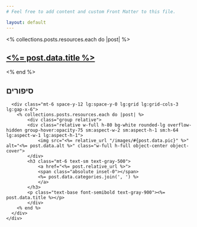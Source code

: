 ```yaml
---
# Feel free to add content and custom Front Matter to this file.

layout: default
---
```

<% collections.posts.resources.each do |post| %>
<article>
    <a href="<%= post.relative_url %>"><h2><%= post.data.title %></h2></a>
</article>
<% end %>

  <div class="max-w-7xl mx-auto px-4 sm:px-6 lg:px-8">
    <div class="max-w-2xl mx-auto py-16 sm:py-24 lg:py-32 lg:max-w-none">
      <h2 class="text-2xl font-extrabold text-gray-900">סיפורים</h2>

      <div class="mt-6 space-y-12 lg:space-y-0 lg:grid lg:grid-cols-3 lg:gap-x-6">
        <% collections.posts.resources.each do |post| %>
            <div class="group relative">
            <div class="relative w-full h-80 bg-white rounded-lg overflow-hidden group-hover:opacity-75 sm:aspect-w-2 sm:aspect-h-1 sm:h-64 lg:aspect-w-1 lg:aspect-h-1">
                <img src="<%= relative_url "/images/#{post.data.pic}" %>" alt="<%= post.data.alt %>" class="w-full h-full object-center object-cover">
            </div>
            <h3 class="mt-6 text-sm text-gray-500">
                <a href="<%= post.relative_url %>">
                <span class="absolute inset-0"></span>
                <%= post.data.categories.join(', ') %>
                </a>
            </h3>
            <p class="text-base font-semibold text-gray-900"><%= post.data.title %></p>
            </div>
        <% end %>
      </div>
    </div>
  </div>
